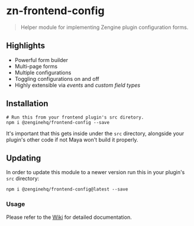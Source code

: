 # zn-frontend-config

> Helper module for implementing Zengine plugin configuration forms.

## Highlights

- Powerful form builder
- Multi-page forms
- Multiple configurations
- Toggling configurations on and off
- Highly extensible via _events_ and _custom field types_   

## Installation

```shell
# Run this from your frontend plugin's src diretory.
npm i @zenginehq/frontend-config --save
```

It's important that this gets inside under the `src` directory, alongside your plugin's other code if not Maya won't build it properly.

## Updating

In order to update this module to a newer version run this in your plugin's `src` directory:

```shell
npm i @zenginehq/frontend-config@latest --save
```

### Usage ###

Please refer to the [Wiki](https://github.com/ZengineHQ/zn-frontend-config/wiki) for detailed documentation.
